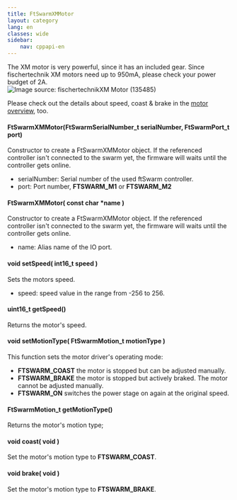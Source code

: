 ```yaml
---
title: FtSwarmXMMotor
layout: category
lang: en
classes: wide
sidebar:
    nav: cppapi-en
---
```

<div class="apicontainer">
    <div class="apileft">
        The XM motor is very powerful, since it has an included gear. Since fischertechnik XM motors need up to 950mA, please check your power budget of 2A.
    </div>
    <div class="apiright apiimg"><img title="Image source: fischertechnik" src="/assets/img/motor/motor-xm.png">XM Motor (135485)</div>
</div>

Please check out the details about speed, coast & brake in the [motor overview](../motors/), too.

#### FtSwarmXMMotor(FtSwarmSerialNumber_t serialNumber, FtSwarmPort_t port)

Constructor to create a FtSwarmXMMotor object. If the referenced controller isn't connected to the swarm yet, the firmware will waits until the controller gets online.

- serialNumber: Serial number of the used ftSwarm controller.
- port: Port number, **FTSWARM_M1** or **FTSWARM_M2**

#### FtSwarmXMMotor( const char *name )

Constructor to create a FtSwarmXMMotor object. If the referenced controller isn't connected to the swarm yet, the firmware will waits until the controller gets online.

- name: Alias name of the IO port.

#### void setSpeed( int16_t speed )

Sets the motors speed.

- speed: speed value in the range from -256 to 256.

#### uint16_t getSpeed()

Returns the motor's speed.

#### void setMotionType( FtSwarmMotion_t motionType )

This function sets the motor driver's operating mode:
- **FTSWARM_COAST** the motor is stopped but can be adjusted manually.
- **FTSWARM_BRAKE** the motor is stopped but actively braked. The motor cannot be adjusted manually.
- **FTSWARM_ON** switches the power stage on again at the original speed.

#### FtSwarmMotion_t getMotionType()

Returns the motor's motion type;

#### void coast( void )

Set the motor's motion type to **FTSWARM_COAST**.

#### void brake( void )

Set the motor's motion type to **FTSWARM_BRAKE**.